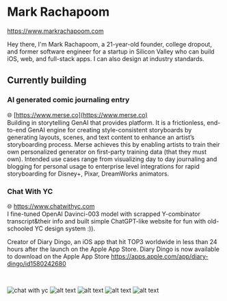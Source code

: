 # Mark Rachapoom

https://www.markrachapoom.com

Hey there, I'm Mark Rachapoom, a 21-year-old founder, college dropout, and former software engineer for a startup in Silicon Valley who can build iOS, web, and full-stack apps. I can also design at industry standards.

## Currently building
### AI generated comic journaling entry
🌐 [https://www.merse.co](https://www.merse.co)<br/>
Building in storytelling GenAI that provides platform. It is a frictionless, end-to-end GenAI engine for creating style-consistent storyboards by generating layouts, scenes, and text content to enhance an artist’s storyboarding process. Merse achieves this by enabling artists to train their own personalized generator on first-party training data (that they must own). Intended use cases range from visualizing day to day journaling and blogging for personal usage to enterprise level integrations for rapid storyboarding for Disney+, Pixar, DreamWorks animators.

### Chat With YC
🌐 https://www.chatwithyc.com<br/>
I fine-tuned OpenAI Davinci-003 model with scrapped Y-combinator transcript&their info and built simple ChatGPT-like website for fun with old-schooled YC design system :)).


Creator of Diary Dingo, an iOS app that hit TOP3 worldwide in less than 24 hours after the launch on the Apple App Store.
Diary Dingo is now available to download on the Apple App Store
https://apps.apple.com/app/diary-dingo/id1580242680

<br/>

<!-- ![alt text](https://file.notion.so/f/s/d327a7ca-c729-4519-b3cb-7f1d5bca0212/Untitled.png?id=6b4c9e26-bcfe-4e03-93cb-17a4eb6dae9c&table=block&spaceId=19ff3521-9b85-44f6-b053-2c287c1bd7bd&expirationTimestamp=1681217504163&signature=Cao3MuBQdg0PMzigyq6ZlsH2ZL50Did0LxttfU1oP3s&downloadName=Untitled.png) -->

![chat with yc](https://github.com/markrachapoom/markrachapoom/blob/main/resources/chatwithyc-screenshot.png?raw=true)
![alt text](https://pbs.twimg.com/profile_banners/1404301905019379716/1630342778/1500x500)
![alt text](https://pbs.twimg.com/media/E_51M0XUUBghc5y?format=jpg&name=4096x4096)
![alt text](https://polywork-production.imgix.net/jcj97s3zhzk4363mx9oceuxm1fyr?ixlib=rails-4.2.0&w=4096&auto=format&dpr=1&q=75)
![alt text](https://github.com/markrachapoom/markrachapoom/blob/main/resources/Merce%20Screenshots.png?raw=true)
